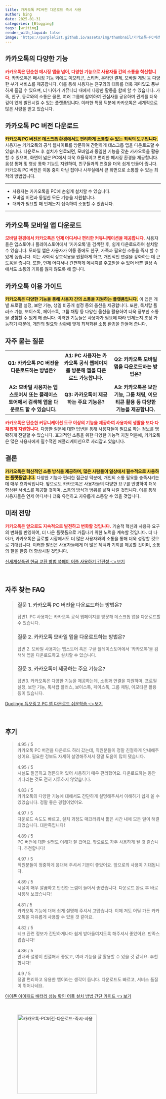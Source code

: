```yaml
---
title: 카카오톡 PC버전 다운로드 즉시 사용
author: bing
date: 2025-01-31
categories: [Blogging]
tags: [writing]
render_with_liquid: false
image: 'https://purplelist.github.io/assets/img/thumbnail/카카오톡-PC버전-다운로드-즉시-사용.webp'
---
```



<h2 id='카카오톡의 다양한 기능'>카카오톡의 다양한 기능</h2>

<p><b><span style="color: #ee2323;">카카오톡은 단순한 메시징 앱을 넘어, 다양한 기능으로 사용자들 간의 소통을 혁신합니다.</span></b> 카카오톡은 메시징 기능 외에도 이모티콘, 스티커, 온라인 결제, 모바일 게임 등 다양한 부가 서비스를 제공합니다. 이를 통해 사용자는 친구와의 대화를 더욱 재미있고 풍부하게 즐길 수 있으며, 더 나아가 커뮤니티 내에서 다양한 활동을 함께 할 수 있습니다. 가족, 친구, 동료와의 소통은 물론, 여러 그룹에 참여하여 관심사를 공유하며 관계를 더욱 깊이 있게 발전시킬 수 있는 플랫폼입니다. 이러한 특징 덕분에 카카오톡은 세계적으로 많은 사랑을 받고 있습니다.</p>

<h2 id='카카오톡 PC 버전 다운로드'>카카오톡 PC 버전 다운로드</h2>

<p><b><span style="background-color: #ffe066;">카카오톡 PC 버전은 데스크톱 환경에서도 편리하게 소통할 수 있는 최적의 도구입니다.</span></b> 사용자는 카카오톡의 공식 웹사이트를 방문하여 간편하게 데스크톱 앱을 다운로드할 수 있습니다. 다운로드 후 설치가 완료되면, 모바일과 동일한 기능을 갖춘 카카오톡을 활용할 수 있으며, 화면이 넓은 PC에서 더욱 효율적이고 편리한 메시징 환경을 제공합니다. 음성 통화 및 영상 통화 기능도 지원하여, 친구들과의 연결을 더욱 쉽게 만들어 줍니다. 카카오톡 PC 버전은 이동 중이 아닌 집이나 사무실에서 큰 화면으로 소통할 수 있는 최적의 방법입니다.</p>

<hr />

<ul>
    <li>사용자는 카카오톡을 PC에 손쉽게 설치할 수 있습니다.</li>
    <li>모바일 버전과 동일한 모든 기능을 지원합니다.</li>
    <li>대화가 필요할 때 언제든지 접속하여 소통할 수 있습니다.</li>
</ul>

<hr />

<h2 id='카카오톡 모바일 앱 다운로드'>카카오톡 모바일 앱 다운로드</h2>

<p><b><span style="color: #ee2323;">모바일 환경에서 카카오톡은 언제 어디서나 편리한 커뮤니케이션을 제공합니다.</span></b> 사용자들은 앱스토어나 플레이스토어에서 '카카오톡'을 검색한 후, 쉽게 다운로드하여 설치할 수 있습니다. 모바일 앱은 사용자가 이동 중에도 친구, 가족과 필요한 소통을 즉시 할 수 있게 돕습니다. 이는 사회적 상호작용을 원활하게 하고, 개인적인 연결을 강화하는 데 큰 도움을 줍니다. 또한, 언제 어디서나 간편하게 메시지를 주고받을 수 있어 바쁜 일상 속에서도 소통의 기회를 잃지 않도록 해 줍니다.</p>

<h2 id='카카오톡 이용 가이드'>카카오톡 이용 가이드</h2>

<p><b><span style="background-color: #ffe066;">카카오톡은 다양한 기능을 통해 사용자 간의 소통을 지원하는 플랫폼입니다.</span></b> 이 앱은 개별 프로필 설정, 보안 기능, 생일 비공개 설정 등의 옵션을 제공합니다. 또한, 톡서랍 플러스 기능, 보이스톡, 페이스톡, 그룹 채팅 등 다양한 옵션을 활용하여 더욱 풍부한 소통을 경험할 수 있게 해 줍니다. 이러한 기능들은 사용자가 필요에 따라 언제든지 조정 가능하기 때문에, 개인의 필요와 상황에 맞게 최적화된 소통 환경을 만들어 줍니다.</p>

<h2 id='자주 묻는 질문'>자주 묻는 질문</h2>

<table>
    <tr>
        <td style="text-align: center; height: 17px;"><b>Q1: 카카오톡 PC 버전을 다운로드하는 방법은?</b></td>
        <td style="text-align: center; height: 17px;"><b>A1: PC 사용자는 카카오톡 공식 웹페이지를 방문해 앱을 다운로드 가능합니다.</b></td>
        <td style="text-align: center; height: 17px;"><b>Q2: 카카오톡 모바일 앱을 다운로드하는 방법은?</b></td>
    </tr>
    <tr>
        <td style="text-align: center; height: 17px;"><b>A2: 모바일 사용자는 앱스토어서 또는 플레이스토어에서 검색해 앱을 다운로드 할 수 있습니다.</b></td>
        <td style="text-align: center; height: 17px;"><b>Q3: 카카오톡이 제공하는 주요 기능은?</b></td>
        <td style="text-align: center; height: 17px;"><b>A3: 카카오톡은 보안 기능, 그룹 채팅, 이모티콘 활용 등 다양한 기능을 제공합니다.</b></td>
    </tr>
</table>

<p><b><span style="color: #ee2323;">카카오톡은 단순한 커뮤니케이션 도구 이상의 기능을 제공하여 사용자의 생활을 보다 다채롭게 지원합니다.</span></b> 다양한 질문에 대한 답변을 통해 사용자들이 필요로 하는 정보를 명확하게 전달할 수 있습니다. 효과적인 소통을 위한 다양한 기능적 지원 덕분에, 카카오톡은 많은 사용자에게 필수적인 애플리케이션으로 자리잡고 있습니다.</p>

<h2 id='결론'>결론</h2>

<p><b><span style="background-color: #ffe066;">카카오톡은 혁신적인 소통 방식을 제공하며, 많은 사람들이 일상에서 필수적으로 사용하는 플랫폼입니다.</span></b> 다양한 기능과 편리한 접근성 덕분에, 개인의 소통 필요를 충족시키는 데 매우 효과적입니다. 앞으로도 카카오톡은 사용자들의 다양한 요구를 반영하여 더욱 향상된 서비스를 제공할 것이며, 소통의 방식과 범위를 넓혀 나갈 것입니다. 이를 통해 사용자들은 언제 어디서나 더욱 유연하고 자유롭게 소통할 수 있을 것입니다.</p>

<h2 id='미래 전망'>미래 전망</h2>

<p><b><span style="color: #ee2323;">카카오톡은 앞으로도 지속적으로 발전하고 변화할 것입니다.</span></b> 기술적 혁신과 사용자 요구의 변화를 반영하여, 더 나은 플랫폼으로 거듭나기 위한 노력을 계속할 것입니다. 더 나아가, 카카오톡은 글로벌 시장에서도 더 많은 사용자와의 소통을 통해 더욱 성장할 것으로 기대됩니다. 이러한 발전은 사용자들에게 더 많은 혜택과 기회를 제공할 것이며, 소통의 질을 한층 더 향상시킬 것입니다.</p>


<p><a class="click-button" title="신세계상품권 현금 교환 방법 쓱페이 어플 사용하기 간편성" href="https://purplelist.github.io/posts/%EC%8B%A0%EC%84%B8%EA%B3%84%EC%83%81%ED%92%88%EA%B6%8C-%ED%98%84%EA%B8%88-%EA%B5%90%ED%99%98-%EB%B0%A9%EB%B2%95-%EC%93%B1%ED%8E%98%EC%9D%B4-%EC%96%B4%ED%94%8C-%EC%82%AC%EC%9A%A9%ED%95%98%EA%B8%B0-%EA%B0%84%ED%8E%B8%EC%84%B1/" rel="dofollow">신세계상품권 현금 교환 방법 쓱페이 어플 사용하기 간편성 👈 보기</a></p><br>
<h2 id='자주_찾는_FAQ'>자주 찾는 FAQ</h2>
<div itemscope="" itemtype="https://schema.org/FAQPage"> 
<blockquote> 
<div itemscope="" itemprop="mainEntity" itemtype="https://schema.org/Question"> 
<h3 itemprop="name">질문 1. 카카오톡 PC 버전을 다운로드하는 방법은?</h3> 
<div itemscope="" itemprop="acceptedAnswer" itemtype="https://schema.org/Answer"> 
<span itemprop="text"> 
<p>답변1. PC 사용자는 카카오톡 공식 웹페이지를 방문해 데스크톱 앱을 다운로드할 수 있습니다.</p> 
</span> 
</div> 
</div> 

<div itemscope="" itemprop="mainEntity" itemtype="https://schema.org/Question"> 
<h3 itemprop="name">질문 2. 카카오톡 모바일 앱을 다운로드하는 방법은?</h3> 
<div itemscope="" itemprop="acceptedAnswer" itemtype="https://schema.org/Answer"> 
<span itemprop="text"> 
<p>답변 2. 모바일 사용자는 앱스토어 혹은 구글 플레이스토어에서 '카카오톡'을 검색해 앱을 다운로드하고 설치할 수 있습니다.</p> 
</span> 
</div> 
</div> 

<div itemscope="" itemprop="mainEntity" itemtype="https://schema.org/Question"> 
<h3 itemprop="name">질문 3. 카카오톡이 제공하는 주요 기능은?</h3> 
<div itemscope="" itemprop="acceptedAnswer" itemtype="https://schema.org/Answer"> 
<span itemprop="text"> 
<p>답변3. 카카오톡은 다양한 기능을 제공하는데, 소통과 연결을 지원하며, 프로필 설정, 보안 기능, 톡서랍 플러스, 보이스톡, 페이스톡, 그룹 채팅, 이모티콘 활용 등이 있습니다.</p> 
</span> 
</div> 
</div> 
</blockquote> 
</div>
<p><a class="click-button" title="Duolingo 듀오링고 PC 앱 다운로드 쉬운학습" href="https://purplelist.github.io/posts/Duolingo-%EB%93%80%EC%98%A4%EB%A7%81%EA%B3%A0-PC-%EC%95%B1-%EB%8B%A4%EC%9A%B4%EB%A1%9C%EB%93%9C-%EC%89%AC%EC%9A%B4%ED%95%99%EC%8A%B5/" rel="dofollow">Duolingo 듀오링고 PC 앱 다운로드 쉬운학습 👈 보기</a></p><br>
<h2 id='후기'>후기</h2>
<div itemscope itemtype="https://schema.org/Product">
  <blockquote>
  <div itemprop="review" itemscope itemtype="https://schema.org/Review">
      <div itemprop="reviewRating" itemscope itemtype="https://schema.org/Rating"> <span itemprop="ratingValue">4.95</span> / <span itemprop="bestRating">5</span> </div>
      <span itemprop="reviewBody">카카오톡 PC 버전을 다운로드 하러 갔는데, 직원분들이 정말 친절하게 안내해주셨어요. 필요한 정보도 자세히 설명해주셔서 정말 도움이 많이 됐습니다.</span>
  </div>
  <br>
  <div itemprop="review" itemscope itemtype="https://schema.org/Review">
      <div itemprop="reviewRating" itemscope itemtype="https://schema.org/Rating"> <span itemprop="ratingValue">4.95</span> / <span itemprop="bestRating">5</span> </div>
      <span itemprop="reviewBody">시설도 깔끔하고 정돈되어 있어 사용하기 매우 편리했어요. 다운로드하는 동안 기다리는 것도 전혀 지루하지 않았습니다.</span>
  </div>
  <br>
  <div itemprop="review" itemscope itemtype="https://schema.org/Review">
      <div itemprop="reviewRating" itemscope itemtype="https://schema.org/Rating"> <span itemprop="ratingValue">4.83</span> / <span itemprop="bestRating">5</span> </div>
      <span itemprop="reviewBody">카카오톡의 다양한 기능에 대해서도 간단하게 설명해주셔서 이해하기 쉽게 쓸 수 있었습니다. 정말 좋은 경험이었어요.</span>
  </div>
  <br>
  <div itemprop="review" itemscope itemtype="https://schema.org/Review">
      <div itemprop="reviewRating" itemscope itemtype="https://schema.org/Rating"> <span itemprop="ratingValue">4.97</span> / <span itemprop="bestRating">5</span> </div>
      <span itemprop="reviewBody">다운로드 속도도 빠르고, 설치 과정도 매끄러워서 짧은 시간 내에 모든 일이 해결되었습니다. 대만족입니다!</span>
  </div>
  <br>
  <div itemprop="review" itemscope itemtype="https://schema.org/Review">
      <div itemprop="reviewRating" itemscope itemtype="https://schema.org/Rating"> <span itemprop="ratingValue">4.89</span> / <span itemprop="bestRating">5</span> </div>
      <span itemprop="reviewBody">PC 버전에 대한 설명도 이해가 잘 갔어요. 앞으로도 자주 사용하게 될 것 같습니다. 추천합니다!</span>
  </div>
  <br>
  <div itemprop="review" itemscope itemtype="https://schema.org/Review">
      <div itemprop="reviewRating" itemscope itemtype="https://schema.org/Rating"> <span itemprop="ratingValue">4.97</span> / <span itemprop="bestRating">5</span> </div>
      <span itemprop="reviewBody">직원분들이 정중하게 응대해 주셔서 기분이 좋았어요. 앞으로의 사용이 기대됩니다.</span>
  </div>
  <br>
  <div itemprop="review" itemscope itemtype="https://schema.org/Review">
      <div itemprop="reviewRating" itemscope itemtype="https://schema.org/Rating"> <span itemprop="ratingValue">4.89</span> / <span itemprop="bestRating">5</span> </div>
      <span itemprop="reviewBody">시설이 매우 깔끔하고 안전한 느낌이 들어서 좋았습니다. 다운로드 완료 후 바로 사용해 보겠습니다!</span>
  </div>
  <br>
  <div itemprop="review" itemscope itemtype="https://schema.org/Review">
      <div itemprop="reviewRating" itemscope itemtype="https://schema.org/Rating"> <span itemprop="ratingValue">4.81</span> / <span itemprop="bestRating">5</span> </div>
      <span itemprop="reviewBody">카카오톡 기능에 대해 쉽게 설명해 주셔서 고맙습니다. 이제 저도 어딜 가든 카카오톡을 자유롭게 사용할 수 있을 것 같아요.</span>
  </div>
  <br>
  <div itemprop="review" itemscope itemtype="https://schema.org/Review">
      <div itemprop="reviewRating" itemscope itemtype="https://schema.org/Rating"> <span itemprop="ratingValue">4.82</span> / <span itemprop="bestRating">5</span> </div>
      <span itemprop="reviewBody">테크 관련 정보가 간단하게나마 쉽게 받아들여지도록 해주셔서 좋았어요. 만족스럽습니다!</span>
  </div>
  <br>
  <div itemprop="review" itemscope itemtype="https://schema.org/Review">
      <div itemprop="reviewRating" itemscope itemtype="https://schema.org/Rating"> <span itemprop="ratingValue">4.86</span> / <span itemprop="bestRating">5</span> </div>
      <span itemprop="reviewBody">안내와 설명이 친절해서 좋았고, 여러 기능을 잘 활용할 수 있을 것 같네요. 추천합니다!</span>
  </div>
  <br>
  <div itemprop="review" itemscope itemtype="https://schema.org/Review">
      <div itemprop="reviewRating" itemscope itemtype="https://schema.org/Rating"> <span itemprop="ratingValue">4.9</span> / <span itemprop="bestRating">5</span> </div>
      <span itemprop="reviewBody">정말 편리하고 유용한 앱이라는 생각이 듭니다. 다운로드도 빠르고, 서비스 품질이 뛰어나네요.</span>
  </div>
  </blockquote>
</div>
<p><a class="click-button" title="아이폰 아이패드 배터리 성능 확인 어플 설치 방법 간단 가이드" href="https://purplelist.github.io/posts/%EC%95%84%EC%9D%B4%ED%8F%B0-%EC%95%84%EC%9D%B4%ED%8C%A8%EB%93%9C-%EB%B0%B0%ED%84%B0%EB%A6%AC-%EC%84%B1%EB%8A%A5-%ED%99%95%EC%9D%B8-%EC%96%B4%ED%94%8C-%EC%84%A4%EC%B9%98-%EB%B0%A9%EB%B2%95-%EA%B0%84%EB%8B%A8-%EA%B0%80%EC%9D%B4%EB%93%9C/" rel="dofollow">아이폰 아이패드 배터리 성능 확인 어플 설치 방법 간단 가이드 👈 보기</a></p><br>
<figure class="image"><img src="https://purplelist.github.io/assets/img/thumbnail/카카오톡-PC버전-다운로드-즉시-사용.webp" alt="카카오톡-PC버전-다운로드-즉시-사용" width="256" height="256"></figure>